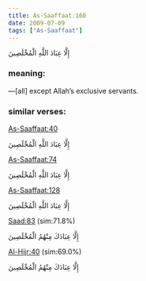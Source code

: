 ```yaml
---
title: As-Saaffaat:160
date: 2009-07-09
tags: ["As-Saaffaat"]
---
```

إِلَّا عِبَادَ اللَّهِ الْمُخْلَصِينَ
### meaning: 
—[all] except Allah’s exclusive servants.
### similar verses: 

[As-Saaffaat:40](/37/40)

إِلَّا عِبَادَ اللَّهِ الْمُخْلَصِينَ

[As-Saaffaat:74](/37/74)

إِلَّا عِبَادَ اللَّهِ الْمُخْلَصِينَ

[As-Saaffaat:128](/37/128)

إِلَّا عِبَادَ اللَّهِ الْمُخْلَصِينَ

[Saad:83](/38/83) (sim:71.8%)

إِلَّا عِبَادَكَ مِنْهُمُ الْمُخْلَصِينَ

[Al-Hijr:40](/15/40) (sim:69.0%)

إِلَّا عِبَادَكَ مِنْهُمُ الْمُخْلَصِينَ
